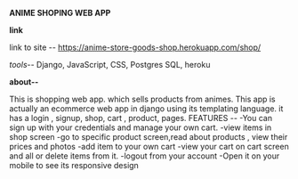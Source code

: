 ****ANIME SHOPING WEB APP****

**link**

link to site --  https://anime-store-goods-shop.herokuapp.com/shop/

_tools_--
 Django, JavaScript, CSS, Postgres SQL, heroku
 
 **about--**
 
 This is shopping web app. which sells products from animes. This app is actually an ecommerce web app in django using its templating language.
 it has a login , signup, shop, cart , product, pages.
 FEATURES --
 -You can sign up with your credentials and manage your own cart.
 -view items in shop screen 
 -go to specific product screen,read about products , view their prices and photos
 -add item to your own cart
 -view your cart on cart screen and all or delete items from it.
 -logout from your account
 -Open it on your mobile to see its responsive design
 
